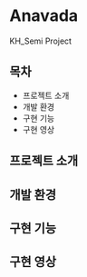 # Anavada
KH_Semi Project

## 목차
- 프로젝트 소개
- 개발 환경
- 구현 기능
- 구현 영상

## 프로젝트 소개

## 개발 환경

## 구현 기능

## 구현 영상
